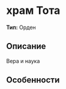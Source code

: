 ﻿---
created: "2025-08-03"
name: "храм Тота"
aliases: ["храм Тота"]
type: "Орден"
tags: org
---
# храм Тота

**Тип:** Орден  

## Описание
Вера и наука

## Особенности





